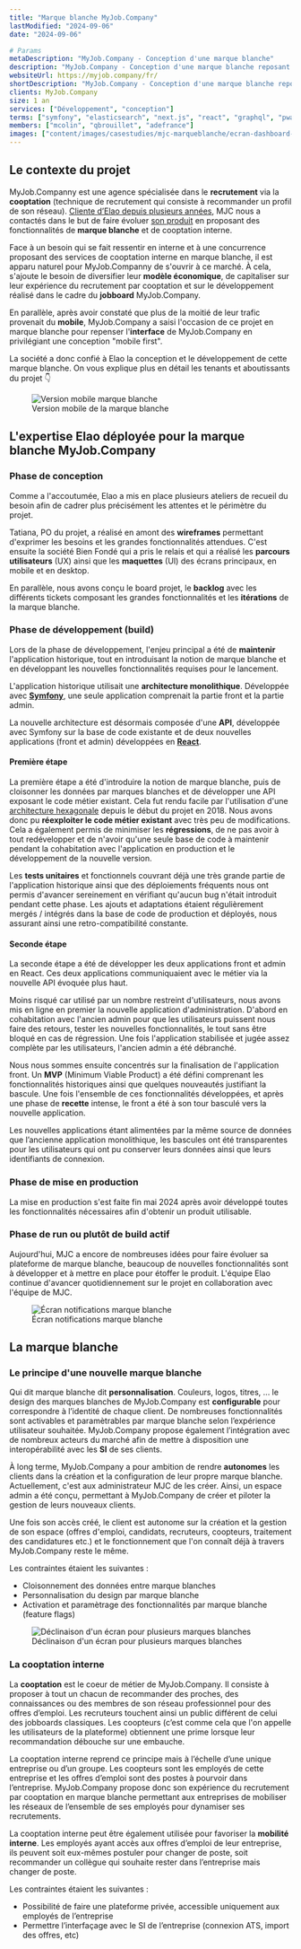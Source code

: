 ```yaml
---
title: "Marque blanche MyJob.Company"
lastModified: "2024-09-06"
date: "2024-09-06"

# Params
metaDescription: "MyJob.Company - Conception d'une marque blanche"
description: "MyJob.Company - Conception d'une marque blanche reposant sur le principe de la cooptation"
websiteUrl: https://myjob.company/fr/
shortDescription: "MyJob.Company - Conception d'une marque blanche reposant sur le principe de la cooptation"
clients: MyJob.Company
size: 1 an
services: ["Développement", "conception"]
terms: ["symfony", "elasticsearch", "next.js", "react", "graphql", "pwa"]
members: ["mcolin", "qbrouillet", "adefrance"]
images: ["content/images/casestudies/mjc-marqueblanche/ecran-dashboard-mjc.jpg"]
---
```


## Le contexte du projet

MyJob.Companny est une agence spécialisée dans le **recrutement** via la **cooptation** (technique de recrutement qui consiste à recommander un profil de son réseau). <a href="https://www.elao.com/etudes-de-cas/mjc" target="blank">Cliente d’Elao depuis plusieurs années</a>, MJC nous a contactés dans le but de faire évoluer <a href="https://myjob.company/" target="blank">son produit</a> en proposant des fonctionnalités de **marque blanche** et de cooptation interne. 


Face à un besoin qui se fait ressentir en interne et à une concurrence proposant des services de cooptation interne en marque blanche, il est apparu naturel pour MyJob.Companny de s'ouvrir à ce marché. À cela, s'ajoute le besoin de diversifier leur **modèle économique**, de capitaliser sur leur expérience du recrutement par cooptation et sur le développement réalisé dans le cadre du **jobboard** MyJob.Company. 

En parallèle, après avoir constaté que plus de la moitié de leur trafic provenait du **mobile**, MyJob.Company a saisi l'occasion de ce projet en marque blanche pour repenser l'**interface** de MyJob.Company en privilégiant une conception "mobile first".

La société a donc confié à Elao la conception et le développement de cette marque blanche. On vous explique plus en détail les tenants et aboutissants du projet 👇

<figure>
    <img src="content/images/casestudies/mjc-marqueblanche/ecran-mobile-mjc.jpg" alt="Version mobile marque blanche">
    <figcaption>
      <span class="figure__legend">Version mobile de la marque blanche</span>
    </figcaption>
</figure>

## L'expertise Elao déployée pour la marque blanche MyJob.Company

### Phase de conception 

Comme a l'accoutumée, Elao a mis en place plusieurs ateliers de recueil du besoin afin de cadrer plus précisément les attentes et le périmètre du projet. 

Tatiana, PO du projet, a réalisé en amont des **wireframes** permettant d'exprimer les besoins et les grandes fonctionnalités attendues. 
C'est ensuite la société Bien Fondé qui a pris le relais et qui a réalisé les **parcours utilisateurs** (UX) ainsi que les **maquettes** (UI) des écrans principaux, en mobile et en desktop. 

En parallèle, nous avons conçu le board projet, le **backlog** avec les différents tickets composant les grandes fonctionnalités et les **itérations** de la marque blanche. 


### Phase de développement (build)

Lors de la phase de développement, l'enjeu principal a été de **maintenir** l'application historique, tout en introduisant la notion de marque blanche et en développant les nouvelles fonctionnalités requises pour le lancement.

L'application historique utilisait une **architecture monolithique**. Développée avec <a href="https://www.elao.com/glossaire/symfony" target="blank">**Symfony**</a>, une seule application comprenait la partie front et la partie admin.

La nouvelle architecture est désormais composée d'une **API**, développée avec Symfony sur la base de code existante et de deux nouvelles applications (front et admin) développées en <a href="https://www.elao.com/glossaire/react" target="blank">**React**</a>.

#### Première étape

La première étape a été d'introduire la notion de marque blanche, puis de cloisonner les données par marques blanches et de développer une API exposant le code métier existant. Cela fut rendu facile par l'utilisation d'une <a href="https://www.elao.com/blog/dev/architecture-hexagonale-symfony" target="blank">architecture hexagonale</a> depuis le début du projet en 2018. Nous avons donc pu **réexploiter le code métier existant** avec très peu de modifications. Cela a également permis de minimiser les **régressions**, de ne pas avoir à tout redévelopper et de n'avoir qu'une seule base de code à maintenir pendant la cohabitation avec l'application en production et le développement de la nouvelle version.

Les **tests unitaires** et fonctionnels couvrant déjà une très grande partie de l'application historique ainsi que des déploiements fréquents nous ont permis d'avancer sereinement en vérifiant qu'aucun bug n'était introduit pendant cette phase. Les ajouts et adaptations étaient régulièrement mergés / intégrés dans la base de code de production et déployés, nous assurant ainsi une retro-compatibilité constante.

#### Seconde étape

La seconde étape a été de développer les deux applications front et admin en React. Ces deux applications communiquaient avec le métier via la nouvelle API évoquée plus haut. 

Moins risqué car utilisé par un nombre restreint d'utilisateurs, nous avons mis en ligne en premier la nouvelle application d'administration. D'abord en cohabitation avec l'ancien admin pour que les utilisateurs puissent nous faire des retours, tester les nouvelles fonctionnalités, le tout sans être bloqué en cas de régression. Une fois l'application stabilisée et jugée assez complète par les utilisateurs, l'ancien admin a été débranché.

Nous nous sommes ensuite concentrés sur la finalisation de l'application front. Un **MVP** (Minimum Viable Product) a été défini comprenant les fonctionnalités historiques ainsi que quelques nouveautés justifiant la bascule. Une fois l'ensemble de ces fonctionnalités développées, et après une phase de **recette** intense, le front a été à son tour basculé vers la nouvelle application.

Les nouvelles applications étant alimentées par la même source de données que l’ancienne application monolithique, les bascules ont été transparentes pour les utilisateurs qui ont pu conserver leurs données ainsi que leurs identifiants de connexion.

### Phase de mise en production 

La mise en production s'est faite fin mai 2024 après avoir développé toutes les fonctionnalités nécessaires afin d'obtenir un produit utilisable. 

### Phase de run ou plutôt de build actif 

Aujourd'hui, MJC a encore de nombreuses idées pour faire évoluer sa plateforme de marque blanche, beaucoup de nouvelles fonctionnalités sont à développer et à mettre en place pour étoffer le produit. 
L'équipe Elao continue d'avancer quotidiennement sur le projet en collaboration avec l'équipe de MJC.

<figure>
    <img src="content/images/casestudies/mjc-marqueblanche/ecran-notifications-cv-mjc.jpg" alt="Écran notifications marque blanche">
    <figcaption>
      <span class="figure__legend">Écran notifications marque blanche</span>
    </figcaption>
</figure>


## La marque blanche 

### Le principe d'une nouvelle marque blanche 

Qui dit marque blanche dit **personnalisation**. Couleurs, logos, titres, ... le design des marques blanches de MyJob.Company est **configurable** pour correspondre à l’identité de chaque client. De nombreuses fonctionnalités sont activables et paramètrables par marque blanche selon l’expérience utilisateur souhaitée. MyJob.Company propose également l’intégration avec de nombreux acteurs du marché afin de mettre à disposition une interopérabilité avec les **SI** de ses clients.

À long terme, MyJob.Company a pour ambition de rendre **autonomes** les clients dans la création et la configuration de leur propre marque blanche. Actuellement, c'est aux administrateur MJC de les créer. Ainsi, un espace admin a été conçu, permettant à MyJob.Company de créer et piloter la gestion de leurs nouveaux clients. 

Une fois son accès créé, le client est autonome sur la création et la gestion de son espace (offres d'emploi, candidats, recruteurs, coopteurs, traitement des candidatures etc.) et le fonctionnement que l'on connaît déjà à travers MyJob.Company reste le même. 

Les contraintes étaient les suivantes :

* Cloisonnement des données entre marque blanches
* Personnalisation du design par marque blanche
* Activation et paramètrage des fonctionnalités par marque blanche (feature flags)

<figure>
    <img src="content/images/casestudies/mjc-marqueblanche/ecran-marqueblanche-mjc.jpg" alt="Déclinaison d'un écran pour plusieurs marques blanches">
    <figcaption>
      <span class="figure__legend">Déclinaison d'un écran pour plusieurs marques blanches</span>
    </figcaption>
</figure>

### La cooptation interne 

La **cooptation** est le coeur de métier de MyJob.Company. Il consiste à proposer à tout un chacun de recommander des proches, des connaissances ou des membres de son réseau professionnel pour des offres d’emploi. Les recruteurs touchent ainsi un public différent de celui des jobboards classiques. Les coopteurs (c’est comme cela que l'on appelle les utilisateurs de la plateforme) obtiennent une prime lorsque leur recommandation débouche sur une embauche.

La cooptation interne reprend ce principe mais à l’échelle d’une unique entreprise ou d’un groupe. Les coopteurs sont les employés de cette entreprise et les offres d’emploi sont des postes à pourvoir dans l’entreprise. MyJob.Company propose donc son expérience du recrutement par cooptation en marque blanche permettant aux entreprises de mobiliser les réseaux de l’ensemble de ses employés pour dynamiser ses recrutements.

La cooptation interne peut être également utilisée pour favoriser la **mobilité interne**. Les employés ayant accès aux offres d’emploi de leur entreprise, ils peuvent soit eux-mêmes postuler pour changer de poste, soit recommander un collègue qui souhaite rester dans l’entreprise mais changer de poste.

Les contraintes étaient les suivantes :

* Possibilité de faire une plateforme privée, accessible uniquement aux employés de l’entreprise
* Permettre l’interfaçage avec le SI de l’entreprise (connexion ATS, import des offres, etc)
